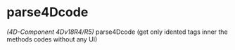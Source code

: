 # parse4Dcode
*(4D-Component 4Dv18R4/R5)*
parse4Dcode (get only idented tags inner the methods codes without any UI)
